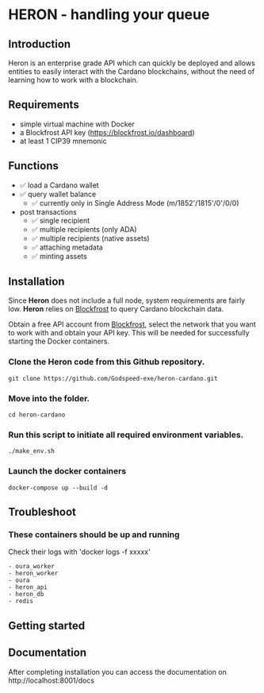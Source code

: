 # HERON - handling your queue
## Introduction

Heron is an enterprise grade API which can quickly be deployed and allows entities to easily interact with the Cardano blockchains, without the need of learning how to work with a blockchain.

## Requirements
- simple virtual machine with Docker
- a Blockfrost API key (https://blockfrost.io/dashboard)
- at least 1 CIP39 mnemonic

## Functions


+ ✅ load a Cardano wallet
+ ✅ query wallet balance
    + ✅ currently only in Single Address Mode (m/1852'/1815'/0'/0/0)
+ post transactions
    + ✅ single recipient
    + ✅ multiple recipients (only ADA)
    + ✅ multiple recipients (native assets)
    + ✅ attaching metadata
    + ✅ minting assets

## Installation

Since **Heron** does not include a full node, system requirements are fairly low. **Heron** relies on [Blockfrost](https://blockfrost.io/dashboard) to query Cardano blockchain data.

Obtain a free API account from [Blockfrost](https://blockfrost.io/dashboard), select the network that you want to work with and obtain your API key. This will be needed for successfully starting the Docker containers.

### Clone the Heron code from this Github repository.
```` 
git clone https://github.com/Godspeed-exe/heron-cardano.git
```` 
### Move into the folder.
```` 
cd heron-cardano
```` 
### Run this script to initiate all required environment variables.
```` 
./make_env.sh 
```` 

### Launch the docker containers
```` 
docker-compose up --build -d
````

## Troubleshoot

### These containers should be up and running
Check their logs with 'docker logs -f xxxxx'
````
- oura_worker
- heron_worker
- oura
- heron_api
- heron_db
- redis
````



## Getting started




## Documentation

After completing installation you can access the documentation on http://localhost:8001/docs 
